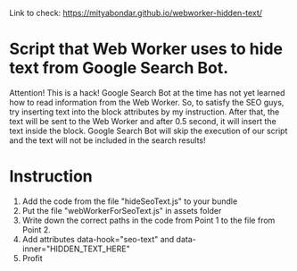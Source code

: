 Link to check: https://mityabondar.github.io/webworker-hidden-text/

# Script that Web Worker uses to hide text from Google Search Bot.

Attention! This is a hack!
Google Search Bot at the time has not yet learned how to read information from the Web Worker.
So, to satisfy the SEO guys, try inserting text into the block attributes by my instruction.
After that, the text will be sent to the Web Worker and after 0.5 second, it will insert the text inside the block.
Google Search Bot will skip the execution of our script and the text will not be included in the search results!

# Instruction

1. Add the code from the file "hideSeoText.js" to your bundle
2. Put the file "webWorkerForSeoText.js" in assets folder
3. Write down the correct paths in the code from Point 1 to the file from Point 2.
4. Add attributes data-hook="seo-text" and data-inner="HIDDEN_TEXT_HERE"
5. Profit

